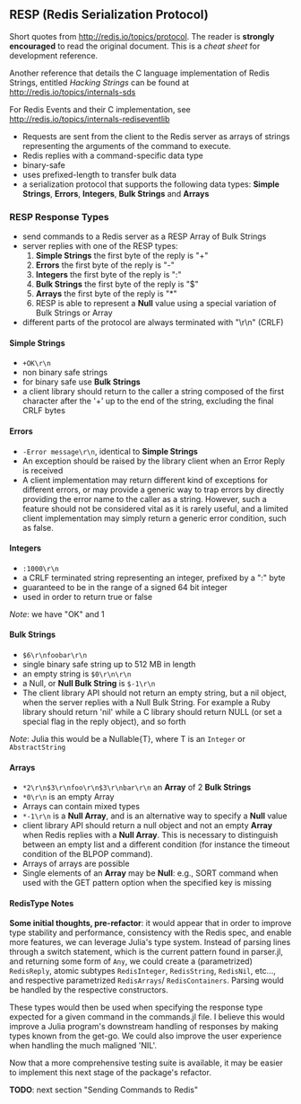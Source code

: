 ## RESP (Redis Serialization Protocol)

Short quotes from http://redis.io/topics/protocol.  The reader is __strongly encouraged__ to read the original document.  This is a _cheat sheet_ for development reference.

Another reference that details the C language implementation of Redis Strings, entitled _Hacking Strings_ can be found at http://redis.io/topics/internals-sds

For Redis Events and their C implementation, see http://redis.io/topics/internals-rediseventlib

* Requests are sent from the client to the Redis server as arrays of strings representing the arguments of the command to execute.
* Redis replies with a command-specific data type
* binary-safe
* uses prefixed-length to transfer bulk data
* a serialization protocol that supports the following data types: __Simple Strings__, __Errors__, __Integers__, __Bulk Strings__ and __Arrays__

### RESP Response Types

* send commands to a Redis server as a RESP Array of Bulk Strings
* server replies with one of the RESP types:
    1. __Simple Strings__ the first byte of the reply is "+"
    2. __Errors__ the first byte of the reply is "-"
    3. __Integers__ the first byte of the reply is ":"
    4. __Bulk Strings__ the first byte of the reply is "$"
    5. __Arrays__ the first byte of the reply is "\*"
    6. RESP is able to represent a __Null__ value using a special variation of Bulk Strings or Array
* different parts of the protocol are always terminated with "\r\n" (CRLF)

#### Simple Strings

* `+OK\r\n`
* non binary safe strings
* for binary safe use __Bulk Strings__
* a client library should return to the caller a string composed of the first character after the '+' up to the end of the string, excluding the final CRLF bytes

#### Errors

* `-Error message\r\n`, identical to __Simple Strings__
* An exception should be raised by the library client when an Error Reply is received
* A client implementation may return different kind of exceptions for different errors, or may provide a generic way to trap errors by directly providing the error name to the caller as a string.
However, such a feature should not be considered vital as it is rarely useful, and a limited client implementation may simply return a generic error condition, such as false.

#### Integers

* `:1000\r\n`
* a CRLF terminated string representing an integer, prefixed by a ":" byte
* guaranteed to be in the range of a signed 64 bit integer
* used in order to return true or false

_Note_:  we have "OK" and 1

#### Bulk Strings

* `$6\r\nfoobar\r\n`
* single binary safe string up to 512 MB in length
* an empty string is `$0\r\n\r\n`
* a Null, or __Null Bulk String__ is `$-1\r\n`
* The client library API should not return an empty string, but a nil object, when the server replies with a Null Bulk String. For example a Ruby library should return 'nil' while a C library should return NULL (or set a special flag in the reply object), and so forth

_Note_: Julia this would be a Nullable{T}, where T is an `Integer` or `AbstractString`

#### Arrays

* `*2\r\n$3\r\nfoo\r\n$3\r\nbar\r\n` an __Array__ of 2 __Bulk Strings__
* `*0\r\n` is an empty Array
* Arrays can contain mixed types
* `*-1\r\n` is a __Null Array__, and is an alternative way to specify a __Null__ value
* client library API should return a null object and not an empty __Array__ when Redis replies with a __Null Array__. This is necessary to distinguish between an empty list and a different condition (for instance the timeout condition of the BLPOP command).
* Arrays of arrays are possible
* Single elements of an __Array__ may be __Null__: e.g., SORT command when used with the GET pattern option when the specified key is missing

#### RedisType Notes

__Some initial thoughts, pre-refactor__: it would appear that in order to improve type stability and performance, consistency with the Redis spec, and enable more features, we can leverage Julia's type system.  Instead of parsing lines through a switch statement, which is the current pattern found in parser.jl, and returning some form of `Any`, we could create a (parametrized) `RedisReply`, atomic subtypes `RedisInteger`, `RedisString`, `RedisNil`, etc...,  and respective parametrized `RedisArrays`/ `RedisContainers`. Parsing would be handled by the respective constructors.

These types would then be used when specifying the response type expected for a given command in the commands.jl file.  I believe this would improve a Julia program's downstream handling of responses by making types known from the get-go. We could also improve the user experience when handling the much maligned 'NIL'.

Now that a more comprehensive testing suite is available, it may be easier to implement this next stage of the package's refactor.

__TODO__:  next section "Sending Commands to Redis"
